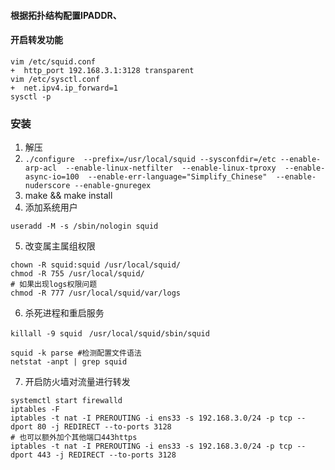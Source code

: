 #### 根据拓扑结构配置IPADDR、
#### 开启转发功能
```
vim /etc/squid.conf
+  http_port 192.168.3.1:3128 transparent
vim /etc/sysctl.conf
+  net.ipv4.ip_forward=1
sysctl -p
```
### 安装
1. 解压
2. `./configure  --prefix=/usr/local/squid --sysconfdir=/etc --enable-arp-acl  --enable-linux-netfilter  --enable-linux-tproxy  --enable-async-io=100  --enable-err-language="Simplify_Chinese"  --enable-nuderscore --enable-gnuregex`
3. make && make install
4. 添加系统用户

```
useradd -M -s /sbin/nologin squid
```

5. 改变属主属组权限

```
chown -R squid:squid /usr/local/squid/
chmod -R 755 /usr/local/squid/
# 如果出现logs权限问题
chmod -R 777 /usr/local/squid/var/logs
```

6. 杀死进程和重启服务

`killall -9 squid `
`/usr/local/squid/sbin/squid`

```
squid -k parse #检测配置文件语法
netstat -anpt | grep squid
```

7. 开启防火墙对流量进行转发
```
systemctl start firewalld
iptables -F
iptables -t nat -I PREROUTING -i ens33 -s 192.168.3.0/24 -p tcp --dport 80 -j REDIRECT --to-ports 3128
# 也可以额外加个其他端口443https
iptables -t nat -I PREROUTING -i ens33 -s 192.168.3.0/24 -p tcp --dport 443 -j REDIRECT --to-ports 3128
```
